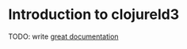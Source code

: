 # Introduction to clojureld3

TODO: write [great documentation](http://jacobian.org/writing/what-to-write/)
